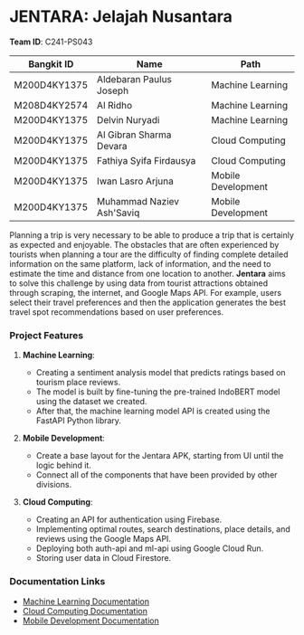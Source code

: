 # JENTARA: Jelajah Nusantara

**Team ID**: C241-PS043

| Bangkit ID       | Name                          | Path               |
|-------------------|-------------------------------|--------------------|
| M200D4KY1375      | Aldebaran Paulus Joseph       | Machine Learning   |
| M208D4KY2574      | Al Ridho                      | Machine Learning   |
| M200D4KY1375      | Delvin Nuryadi                | Machine Learning   |
| M200D4KY1375      | Al Gibran Sharma Devara       | Cloud Computing    |
| M200D4KY1375      | Fathiya Syifa Firdausya       | Cloud Computing    |
| M200D4KY1375      | Iwan Lasro Arjuna            | Mobile Development |
| M200D4KY1375      | Muhammad Naziev Ash'Saviq    | Mobile Development |

Planning a trip is very necessary to be able to produce a trip that is certainly as expected and enjoyable. The obstacles that are often experienced by tourists when planning a tour are the difficulty of finding complete detailed information on the same platform, lack of information, and the need to estimate the time and distance from one location to another. **Jentara** aims to solve this challenge by using data from tourist attractions obtained through scraping, the internet, and Google Maps API. For example, users select their travel preferences and then the application generates the best travel spot recommendations based on user preferences.

### Project Features

1. **Machine Learning**:
   - Creating a sentiment analysis model that predicts ratings based on tourism place reviews.
   - The model is built by fine-tuning the pre-trained IndoBERT model using the dataset we created.
   - After that, the machine learning model API is created using the FastAPI Python library.

2. **Mobile Development**:
   - Create a base layout for the Jentara APK, starting from UI until the logic behind it.
   - Connect all of the components that have been provided by other divisions.

3. **Cloud Computing**:
   - Creating an API for authentication using Firebase.
   - Implementing optimal routes, search destinations, place details, and reviews using the Google Maps API.
   - Deploying both auth-api and ml-api using Google Cloud Run.
   - Storing user data in Cloud Firestore.

### Documentation Links

- [Machine Learning Documentation](#)
- [Cloud Computing Documentation](#)
- [Mobile Development Documentation](#)
